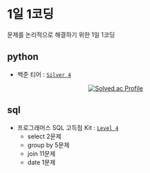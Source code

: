 # 1일 1코딩
문제를 논리적으로 해결하기 위한 1일 1코딩

## python
- 백준 티어 : [`Silver 4`](https://solved.ac/codcod/)

<div align="center">

[![Solved.ac Profile](http://mazassumnida.wtf/api/v2/generate_badge?boj=codcod)](https://solved.ac/codcod/)

</div>

## sql
- 프로그래머스 SQL 고득점 Kit : [`Level 4`](https://school.programmers.co.kr/learn/challenges?tab=sql_practice_kit)
    - select 2문제
    - group by 5문제
    - join 11문제
    - date 1문제